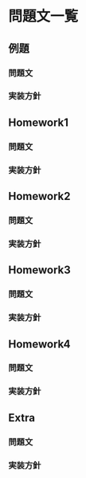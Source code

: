 # 問題文一覧

## 例題
### 問題文
> 
### 実装方針

## Homework1
### 問題文
> 
### 実装方針

## Homework2
### 問題文
> 
### 実装方針

## Homework3
### 問題文
> 
### 実装方針

## Homework4
### 問題文
> 
### 実装方針

## Extra  
### 問題文
>
### 実装方針
